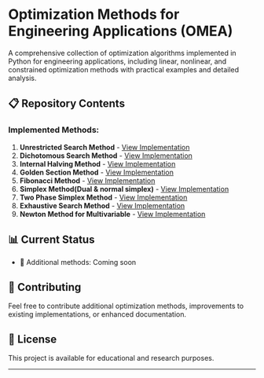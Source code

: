 # Optimization Methods for Engineering Applications (OMEA)

A comprehensive collection of optimization algorithms implemented in Python for engineering applications, including linear, nonlinear, and constrained optimization methods with practical examples and detailed analysis.

## 📋 Repository Contents

### Implemented Methods:
1. **Unrestricted Search Method** - [View Implementation](./Unrestricted_Search.ipynb)
2. **Dichotomous Search Method** - [View Implementation](./Dichotomous_Search.ipynb)
3. **Internal Halving Method** - [View Implementation](./Internal_Halving_Method.ipynb)
4. **Golden Section Method** - [View Implementation](./Golden_Section_Search.ipynb)
5. **Fibonacci Method** - [View Implementation](./Fibonacci_Search.ipynb)
6. **Simplex Method(Dual & normal simplex)** - [View Implementation](./Simplex_Method.ipynb)
7. **Two Phase Simplex Method** - [View Implementation](./Two_Phase_Simplex.ipynb)
8. **Exhaustive Search Method** - [View Implementation](./Exhaustive_Search_Method.ipynb)
9. **Newton Method for Multivariable** - [View Implementation](./Newton_Method.ipynb)
## 📊 Current Status

- 🔄 Additional methods: Coming soon

## 🤝 Contributing

Feel free to contribute additional optimization methods, improvements to existing implementations, or enhanced documentation.

## 📄 License

This project is available for educational and research purposes.

---
